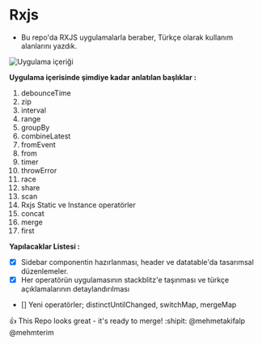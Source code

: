 # Rxjs

- Bu repo'da RXJS uygulamalarla beraber, Türkçe olarak kullanım alanlarını yazdık.

![Uygulama içeriği](https://user-images.githubusercontent.com/2241517/48262208-c2a6a900-e432-11e8-9198-5ad611d94b7e.png)

**Uygulama içerisinde şimdiye kadar anlatılan başlıklar :**

1. debounceTime
2. zip
3. interval
4. range
5. groupBy
6. combineLatest
7. fromEvent
8. from
9. timer
10. throwError
11. race
12. share
13. scan
14. Rxjs Static ve Instance operatörler
15. concat
16. merge
17. first

**Yapılacaklar Listesi :**

- [x] Sidebar componentin hazırlanması, header ve datatable'da tasarımsal düzenlemeler.
- [x] Her operatörün uygulamasının stackblitz'e taşınması ve türkçe açıklamalarının detaylandırılması
- [] Yeni operatörler; distinctUntilChanged, switchMap, mergeMap

:+1: This Repo looks great - it's ready to merge! :shipit:
@mehmetakifalp
@mehmterim

